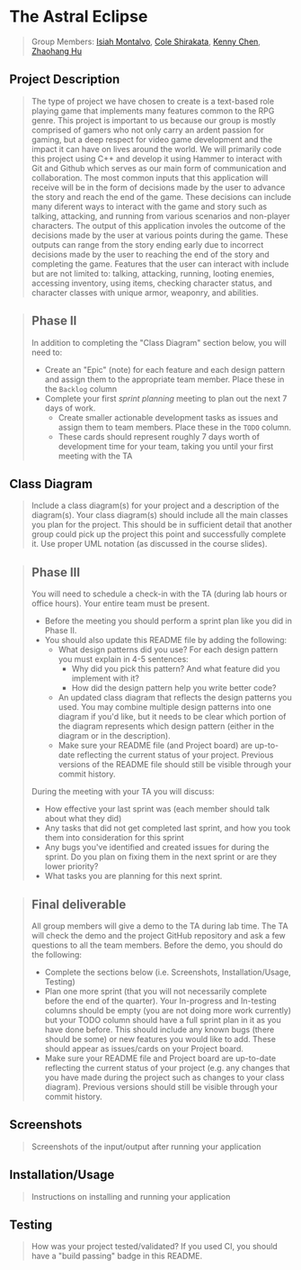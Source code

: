 # The Astral Eclipse

 > Group Members: [Isiah Montalvo](https://github.com/SwiftZephyr),
 >	          [Cole Shirakata](https://github.com/ColeShirakata),
 >	          [Kenny Chen](https://github.com/kennygchen),
 >	          [Zhaohang Hu](https://github.com/davidhu520)

## Project Description
 > The type of project we have chosen to create is a text-based role playing game that implements many features common to the RPG genre. This project is important to us because our group is mostly comprised of gamers who not only carry an ardent passion for gaming, but a deep respect for video game development and the impact it can have on lives around the world. We will primarily code this project using C++ and develop it using Hammer to interact with Git and Github which serves as our main form of communication and collaboration. The most common inputs that this application will receive will be in the form of decisions made by the user to advance the story and reach the end of the game. These decisions can include many diferent ways to interact with the game and story such as talking, attacking, and running from various scenarios and non-player characters. The output of this application involes the outcome of the decisions made by the user at various points during the game. These outputs can range from the story ending early due to incorrect decisions made by the user to reaching the end of the story and completing the game. Features that the user can interact with include but are not limited to: talking, attacking, running, looting enemies, accessing inventory, using items, checking character status, and character classes with unique armor, weaponry, and abilities.   
 
> ## Phase II
 > In addition to completing the "Class Diagram" section below, you will need to:
 > * Create an "Epic" (note) for each feature and each design pattern and assign them to the appropriate team member. Place these in the `Backlog` column
 > * Complete your first *sprint planning* meeting to plan out the next 7 days of work.
 >   * Create smaller actionable development tasks as issues and assign them to team members. Place these in the `TODO` column.
 >   * These cards should represent roughly 7 days worth of development time for your team, taking you until your first meeting with the TA
## Class Diagram
 > Include a class diagram(s) for your project and a description of the diagram(s). Your class diagram(s) should include all the main classes you plan for the project. This should be in sufficient detail that another group could pick up the project this point and successfully complete it. Use proper UML notation (as discussed in the course slides).
 
 > ## Phase III
 > You will need to schedule a check-in with the TA (during lab hours or office hours). Your entire team must be present. 
 > * Before the meeting you should perform a sprint plan like you did in Phase II.
 > * You should also update this README file by adding the following:
 >   * What design patterns did you use? For each design pattern you must explain in 4-5 sentences:
 >     * Why did you pick this pattern? And what feature did you implement with it?
 >     * How did the design pattern help you write better code?
 >   * An updated class diagram that reflects the design patterns you used. You may combine multiple design patterns into one diagram if you'd like, but it needs to be clear which portion of the diagram represents which design pattern (either in the diagram or in the description).
 >   * Make sure your README file (and Project board) are up-to-date reflecting the current status of your project. Previous versions of the README file should still be visible through your commit history.
> 
> During the meeting with your TA you will discuss: 
 > * How effective your last sprint was (each member should talk about what they did)
 > * Any tasks that did not get completed last sprint, and how you took them into consideration for this sprint
 > * Any bugs you've identified and created issues for during the sprint. Do you plan on fixing them in the next sprint or are they lower priority?
 > * What tasks you are planning for this next sprint.

 
 > ## Final deliverable
 > All group members will give a demo to the TA during lab time. The TA will check the demo and the project GitHub repository and ask a few questions to all the team members. 
 > Before the demo, you should do the following:
 > * Complete the sections below (i.e. Screenshots, Installation/Usage, Testing)
 > * Plan one more sprint (that you will not necessarily complete before the end of the quarter). Your In-progress and In-testing columns should be empty (you are not doing more work currently) but your TODO column should have a full sprint plan in it as you have done before. This should include any known bugs (there should be some) or new features you would like to add. These should appear as issues/cards on your Project board.
 > * Make sure your README file and Project board are up-to-date reflecting the current status of your project (e.g. any changes that you have made during the project such as changes to your class diagram). Previous versions should still be visible through your commit history. 
 
 ## Screenshots
 > Screenshots of the input/output after running your application
 ## Installation/Usage
 > Instructions on installing and running your application
 ## Testing
 > How was your project tested/validated? If you used CI, you should have a "build passing" badge in this README.
 
